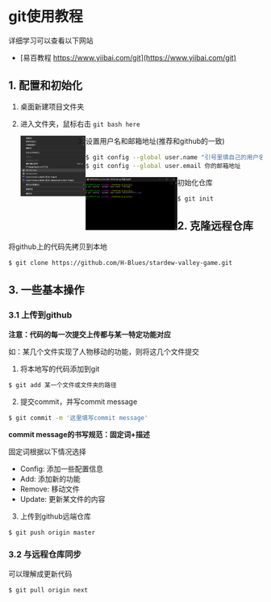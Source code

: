 # git使用教程

详细学习可以查看以下网站

- [易百教程 https://www.yiibai.com/git](https://www.yiibai.com/git)

## 1. 配置和初始化

1. 桌面新建项目文件夹

2. 进入文件夹，鼠标右击 `git bash here`

   <img src="git使用教程.assets/image-20211020005902814.png" alt="image-20211020005902814" style="zoom: 20%; float: left" />

3. 设置用户名和邮箱地址(推荐和github的一致)

   ```bash
   $ git config --global user.name "引号里填自己的用户名"
   $ git config --global user.email 你的邮箱地址
   ```

   <img src="git使用教程.assets/image-20211020010326665.png" alt="image-20211020010326665" style="zoom:20%;float:left"  />

4. 初始化仓库

   ```bash
   $ git init
   ```

## 2. 克隆远程仓库

将github上的代码先拷贝到本地

```bash
$ git clone https://github.com/H-Blues/stardew-valley-game.git
```

## 3. 一些基本操作

### 3.1 上传到github

**注意：代码的每一次提交上传都与某一特定功能对应**

如：某几个文件实现了人物移动的功能，则将这几个文件提交

1.  将本地写的代码添加到git

   ```bash
   $ git add 某一个文件或文件夹的路径
   ```

2.  提交commit，并写commit message

   ```bash
   $ git commit -m '这里填写commit message'
   ```

   **commit message的书写规范：固定词+描述**

   固定词根据以下情况选择

   - Config: 添加一些配置信息
   - Add: 添加新的功能
   - Remove: 移动文件
   - Update: 更新某文件的内容

3.  上传到github远端仓库

   ```bash
   $ git push origin master
   ```

### 3.2 与远程仓库同步

可以理解成更新代码

```bash
$ git pull origin next
```

